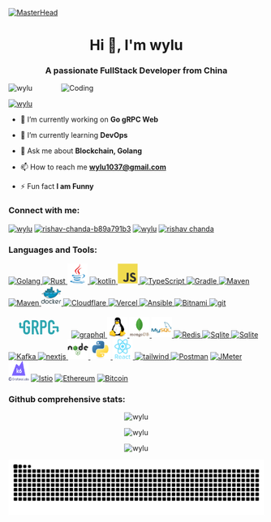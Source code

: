 [![MasterHead](https://firebasestorage.googleapis.com/v0/b/flexi-coding.appspot.com/o/dempgi7-520f8d5f-63d4-4453-8822-dbc149ae27f8.gif?alt=media&token=91c0c7b2-93c3-4029-b011-1a8703c5730d)](https://wylu1037.github.io)

<h1 align="center">Hi 👋, I'm wylu</h1>
<h3 align="center">A passionate FullStack Developer from China</h3>
<img align="right" alt="Coding" width="400" src="https://cdn.dribbble.com/users/1162077/screenshots/3848914/programmer.gif">

<p align="left"> <img src="https://komarev.com/ghpvc/?username=wylu1037&label=Profile%20views&color=0e75b6&style=flat" alt="wylu" /></p>

<p align="left"><a href="https://twitter.com/wylu1037" target="blank"><img src="https://img.shields.io/twitter/follow/wylu1037?logo=twitter&style=for-the-badge" alt="wylu" ></a></p>

- 🔭 I’m currently working on **Go gRPC Web**

- 🌱 I’m currently learning **DevOps**

- 💬 Ask me about **Blockchain, Golang**

- 📫 How to reach me **wylu1037@gmail.com**

- ⚡ Fun fact **I am Funny**

<h3 align="left">Connect with me:</h3>
<p align="left">
<a href="https://twitter.com/wylu1037" target="blank"><img align="center" src="https://raw.githubusercontent.com/rahuldkjain/github-profile-readme-generator/master/src/images/icons/Social/twitter.svg" alt="wylu" height="30" width="40" /></a>
<a href="https://www.linkedin.com/in/wenyang-lu-2b93ba298/" target="blank"><img align="center" src="https://raw.githubusercontent.com/rahuldkjain/github-profile-readme-generator/master/src/images/icons/Social/linked-in-alt.svg" alt="rishav-chanda-b89a791b3" height="30" width="40" /></a>
<a href="https://www.instagram.com/Wenyang%20Lu/" target="blank"><img align="center" src="https://raw.githubusercontent.com/rahuldkjain/github-profile-readme-generator/master/src/images/icons/Social/instagram.svg" alt="wylu" height="30" width="40" /></a>
<a href="https://www.youtube.com/channel/UC71SXHgVgShArioBEwLM29w" target="blank"><img align="center" src="https://raw.githubusercontent.com/rahuldkjain/github-profile-readme-generator/master/src/images/icons/Social/youtube.svg" alt="rishav chanda" height="30" width="40" /></a>
</p>

<h3 align="left">Languages and Tools:</h3>
<p align="left">
<a href="https://go.dev/" target="_blank" rel="noreferrer"><img src="https://cdn.worldvectorlogo.com/logos/go-8.svg" alt="Golang" width="40" height="40"/> </a> 
<a href="https://www.rust-lang.org/" target="_blank" rel="noreferrer"> <img src="https://www.vectorlogo.zone/logos/rust-lang/rust-lang-icon.svg" alt="Rust" width="40" height="40"/> </a>
<a href="https://www.java.com" target="_blank" rel="noreferrer"> <img src="https://raw.githubusercontent.com/devicons/devicon/master/icons/java/java-original.svg" alt="java" width="40" height="40"/> </a> 
<a href="https://kotlinlang.org" target="_blank" rel="noreferrer"> <img src="https://www.vectorlogo.zone/logos/kotlinlang/kotlinlang-icon.svg" alt="kotlin" width="40" height="40"/> </a> 
<a href="https://developer.mozilla.org/en-US/docs/Web/JavaScript" target="_blank" rel="noreferrer"> <img src="https://raw.githubusercontent.com/devicons/devicon/master/icons/javascript/javascript-original.svg" alt="javascript" width="40" height="40"/> </a> 
<a href="https://www.typescriptlang.org/" target="_blank" rel="noreferrer"><img src="https://cdn.worldvectorlogo.com/logos/typescript.svg" alt="TypeScript" width="40" height="40"/> </a>
<a href="https://gradle.org/" target="_blank" rel="noreferrer"><img src="https://cdn.worldvectorlogo.com/logos/gradle-1.svg" alt="Gradle" width="120" height="40"/> </a>
<a href="https://maven.apache.org/" target="_blank" rel="noreferrer"><img src="https://upload.wikimedia.org/wikipedia/commons/thumb/5/52/Apache_Maven_logo.svg/680px-Apache_Maven_logo.svg.png" alt="Maven" width="120" height="40"/> </a>
<a href="https://spring.io/" target="_blank" rel="noreferrer"><img src="https://www.vectorlogo.zone/logos/springio/springio-ar21.svg" alt="Maven" width="80" height="40"/> </a>
<a href="https://www.docker.com/" target="_blank" rel="noreferrer"> <img src="https://raw.githubusercontent.com/devicons/devicon/master/icons/docker/docker-original-wordmark.svg" alt="docker" width="40" height="40"/> </a>
<a href="https://dash.cloudflare.com/" target="_blank" rel="noreferrer"> <img src="https://cdn.worldvectorlogo.com/logos/cloudflare-1.svg" alt="Cloudflare" width="80" height="40"/> </a>
<a href="https://vercel.com/" target="_blank" rel="noreferrer"> <img src="https://www.vectorlogo.zone/logos/vercel/vercel-ar21.svg" alt="Vercel" width="80" height="40"/> </a>
<a href="https://www.ansible.com/" target="_blank" rel="noreferrer"><img src="https://cdn.worldvectorlogo.com/logos/ansible.svg" alt="Ansible" width="40" height="40"/> </a>
<a href="https://github.com/bitnami/charts" target="_blank" rel="noreferrer"><img src="https://cdn.worldvectorlogo.com/logos/bitnami.svg" alt="Bitnami" width="40" height="40"/> </a>
<a href="https://git-scm.com/" target="_blank" rel="noreferrer"> <img src="https://www.vectorlogo.zone/logos/git-scm/git-scm-icon.svg" alt="git" width="40" height="40"/> </a> 
<a href="https://grpc.io/" target="_blank" rel="noreferrer"> <svg viewBox="0 -10 120 60" xmlns="http://www.w3.org/2000/svg" width="120" height="60"><path d="M49.83 28.164h2.258c.7 0 1.26-.094 1.674-.28s.733-.455.954-.804.37-.78.448-1.29.117-1.104.117-1.777-.04-1.266-.117-1.777-.24-.948-.487-1.31-.6-.63-1.032-.804-1.025-.262-1.752-.262H49.83zm-3.97-12.05h6.385c4.672 0 7.008 2.717 7.008 8.152 0 1.612-.253 2.997-.76 4.154s-1.395 2.087-2.667 2.79l4.282 12.676h-4.205l-3.76-12.063H49.83v12.063h-3.97zm16.584 0H68.4c1.1 0 2.05.143 2.88.43s1.583.793 2.258 1.52a5.95 5.95 0 0 1 1.402 2.555c.26.975.39 2.295.39 3.96 0 1.222-.098 2.097-.24 2.968s-.603 2.387-2.414 3.415c-1.132.643-2.757.874-4.236.874h-2.024v12.05h-3.97zm3.97 12.05h1.908c.805 0 1.427-.103 1.87-.31s.766-.486.973-.84.33-.784.37-1.287.058-1.064.058-1.682c0-.572-.02-1.115-.058-1.63s-.156-.96-.35-1.34-.5-.675-.915-.892-1.012-.326-1.79-.326h-2.063zm24.487 9.52c0 .858-.162 1.677-.487 2.457s-.772 1.463-1.343 2.048a6.64 6.64 0 0 1-2.005 1.404 5.86 5.86 0 0 1-2.472.527c-.753 0-1.518-.104-2.297-.312a5.57 5.57 0 0 1-2.102-1.073c-.623-.507-1.135-1.177-1.538-2.01s-.603-1.885-.603-3.16v-15.3c0-.9.156-1.755.467-2.535s.753-1.456 1.324-2.028 1.252-1.02 2.044-1.346 1.668-.488 2.628-.488c.908 0 1.752.163 2.53.488s1.453.78 2.024 1.365 1.02 1.287 1.343 2.106.487 1.7.487 2.672v1.56h-3.97v-1.326c0-.78-.22-1.456-.662-2.028a2.14 2.14 0 0 0-1.791-.858c-.986 0-1.642.306-1.966.917s-.487 1.385-.487 2.32v14.198c0 .806.175 1.482.526 2.028s.98.82 1.888.82c.26 0 .54-.046.837-.137s.57-.24.818-.45.448-.494.603-.858.234-.82.234-1.365v-1.365h3.97zm7.78-7.72c0-1.014-.82-1.836-1.83-1.836h-9.917v3.67h8.086v4.095h-1.246l3.098 4.377 3.098-4.377h-1.288zm-69.64 1.87v5.497c0 1.144.195 2.14.584 2.984s.902 1.547 1.538 2.106 1.35.982 2.14 1.268a7 7 0 0 0 2.394.429 7 7 0 0 0 2.394-.429c.792-.286 1.505-.71 2.14-1.268s1.148-1.26 1.538-2.106.584-1.84.584-2.984v-9.16l-7.115-.01-.01 3.673h3.153v5.498c0 .962-.266 1.67-.798 2.126a2.81 2.81 0 0 1-1.888.683 2.81 2.81 0 0 1-1.888-.683c-.532-.455-.798-1.164-.798-2.126V22.667c0-.962.266-1.67.798-2.126a2.81 2.81 0 0 1 1.888-.683 2.81 2.81 0 0 1 1.888.683c.532.455.798 1.164.798 2.126v1.404h3.97v-1.404c0-1.118-.195-2.106-.584-2.964s-.902-1.567-1.538-2.126-1.35-.982-2.14-1.268a7 7 0 0 0-2.394-.429 7 7 0 0 0-2.394.429c-.792.286-1.505.71-2.14 1.268s-1.148 1.268-1.538 2.126-.584 1.846-.584 2.964v5.497H24.98V24.07h1.246l-3.098-4.377-3.098 4.377h1.288V30c0 1.014.82 1.836 1.83 1.836h5.893z" fill="#2da6b0" fill-rule="evenodd"/></svg></a>
<a href="https://graphql.org" target="_blank" rel="noreferrer"> <img src="https://www.vectorlogo.zone/logos/graphql/graphql-icon.svg" alt="graphql" width="40" height="40"/> </a> 
<a href="https://www.linux.org/" target="_blank" rel="noreferrer"> <img src="https://raw.githubusercontent.com/devicons/devicon/master/icons/linux/linux-original.svg" alt="linux" width="40" height="40"/> </a> 
<a href="https://www.mongodb.com/" target="_blank" rel="noreferrer"> <img src="https://raw.githubusercontent.com/devicons/devicon/master/icons/mongodb/mongodb-original-wordmark.svg" alt="mongodb" width="40" height="40"/> </a>
<a href="https://www.mysql.com/" target="_blank" rel="noreferrer"> <img src="https://raw.githubusercontent.com/devicons/devicon/master/icons/mysql/mysql-original-wordmark.svg" alt="mysql" width="40" height="40"/> </a>
<a href="https://redis.io/" target="_blank" rel="noreferrer"><img src="https://cdn.worldvectorlogo.com/logos/redis.svg" alt="Redis" width="40" height="40"/> </a>
<a href="https://sqlite.org/" target="_blank" rel="noreferrer"><img src="https://cdn.worldvectorlogo.com/logos/sqlite.svg" alt="Sqlite" width="80" height="40"/> </a>
<a href="https://github.com/mybatis" target="_blank" rel="noreferrer"><img src="https://raw.githubusercontent.com/mybatis/logo/32295ff550d29ca6e8b22c8a325e22c617791bf9/logo-bird-ninja.svg" alt="Sqlite" width="40" height="40"/> </a>
<a href="https://kafka.apache.org/" target="_blank" rel="noreferrer"><img src="https://cdn.worldvectorlogo.com/logos/kafka.svg" alt="Kafka" width="40" height="40"/> </a>
<a href="https://nextjs.org/" target="_blank" rel="noreferrer"> <img src="https://cdn.worldvectorlogo.com/logos/nextjs-2.svg" alt="nextjs" width="40" height="40"/> </a> 
<a href="https://nodejs.org" target="_blank" rel="noreferrer"> <img src="https://raw.githubusercontent.com/devicons/devicon/master/icons/nodejs/nodejs-original-wordmark.svg" alt="nodejs" width="40" height="40"/> </a> 
<a href="https://www.python.org" target="_blank" rel="noreferrer"> <img src="https://raw.githubusercontent.com/devicons/devicon/master/icons/python/python-original.svg" alt="python" width="40" height="40"/> </a> 
<a href="https://reactjs.org/" target="_blank" rel="noreferrer"> <img src="https://raw.githubusercontent.com/devicons/devicon/master/icons/react/react-original-wordmark.svg" alt="react" width="40" height="40"/> </a>
<a href="https://tailwindcss.com/" target="_blank" rel="noreferrer"> <img src="https://www.vectorlogo.zone/logos/tailwindcss/tailwindcss-icon.svg" alt="tailwind" width="40" height="40"/> </a> 
<a href="https://www.postman.com/" target="_blank" rel="noreferrer"><img src="https://cdn.worldvectorlogo.com/logos/postman.svg" alt="Postman" width="40" height="40"/></a>
<a href="https://jmeter.apache.org/" target="_blank" rel="noreferrer"><img src="https://jmeter.apache.org/images/logo.svg" alt="JMeter" width="120" height="40"/></a>
<a href="https://github.com/grafana/k6" target="_blank" rel="noreferrer"><img src="https://github.com/grafana/k6/raw/master/assets/k6-logo-with-grafana.svg" alt="K6" width="40" height="40"/></a>
<a href="https://istio.io/" target="_blank" rel="noreferrer"><img src="https://www.vectorlogo.zone/logos/istioio/istioio-icon.svg" alt="Istio" width="40" height="40"/></a>
<a href="https://ethereum.org/en/" target="_blank" rel="noreferrer"><img src="https://cdn.worldvectorlogo.com/logos/ethereum-1.svg" alt="Ethereum" width="40" height="40"/></a>
<a href="https://bitcoin.org/en/" target="_blank" rel="noreferrer"><img src="https://cdn.worldvectorlogo.com/logos/bitcoin.svg" alt="Bitcoin" width="40" height="40"/></a>




<h3 align="left">Github comprehensive stats:</h3>
<p align="left">
<!-- &theme=tokyonight -->
<p align="center"><img src="https://github-readme-stats.vercel.app/api/top-langs?username=wylu1037&show_icons=true&locale=en&layout=compact" alt="wylu" /></p>
<p align="center"> <img src="https://github-readme-stats.vercel.app/api?username=wylu1037&show_icons=true&locale=en" alt="wylu" /></p>
<p align="center"><img src="https://github-readme-streak-stats.herokuapp.com/?user=wylu1037" alt="wylu" /></p>

<img src="https://github.com/wylu1037/wylu1037/blob/output/snake.svg" alt="Snake animation" />
